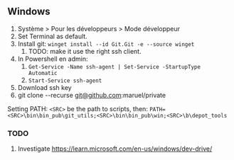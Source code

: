 ## Windows

1. Système > Pour les développeurs > Mode développeur
2. Set Terminal as default.
3. Install git: `winget install --id Git.Git -e --source winget`
    1. TODO: make it use the right ssh client.
5. In Powershell en admin:
    1. `Get-Service -Name ssh-agent | Set-Service -StartupType Automatic`
    2. `Start-Service ssh-agent`
6. Download ssh key
7. git clone --recurse git@github.com:maruel/private

Setting PATH:
`<SRC>` be the path to scripts, then:
`PATH=<SRC>\bin\bin_pub\git_utils;<SRC>\bin\bin_pub\win;<SRC>\b\depot_tools`

### TODO

1. Investigate https://learn.microsoft.com/en-us/windows/dev-drive/
